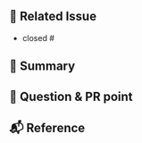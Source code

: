 ## 📣 Related Issue

<!-- 관련 이슈를 적어주세요. -->

- closed #

## 📝 Summary

<!-- 해당 PR의 주요 작업 내용을 적어주세요 -->

## 🙏 Question & PR point

<!-- PR과정에서 다른 팀원이 알아야할 사항이나 궁금증을 적어주세요 -->

## 📬 Reference

<!-- 참고한 코드의 출처를 작성해주세요 -->